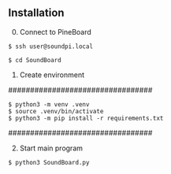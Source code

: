 Installation
---

0. Connect to PineBoard

```$ ssh user@soundpi.local```

```$ cd SoundBoard```

1. Create environment

#################################

```
$ python3 -m venv .venv
$ source .venv/bin/activate
$ python3 -m pip install -r requirements.txt
```

#################################

2. Start main program

`$ python3 SoundBoard.py`